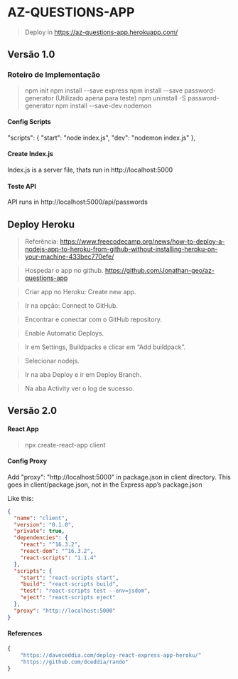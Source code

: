 # AZ-QUESTIONS-APP

> Deploy in https://az-questions-app.herokuapp.com/

## Versão 1.0

### Roteiro de Implementação

> npm init
> npm install --save express
> npm install --save password-generator (Utilizado apena para teste)
> npm uninstall -S password-generator
> npm install --save-dev nodemon

#### Config Scripts

"scripts": {
  "start": "node index.js",
  "dev": "nodemon index.js"
},

#### Create Index.js

Index.js is a server file, thats run in http://localhost:5000

#### Teste API

API runs in http://localhost:5000/api/passwords


## Deploy Heroku
> Referência: https://www.freecodecamp.org/news/how-to-deploy-a-nodejs-app-to-heroku-from-github-without-installing-heroku-on-your-machine-433bec770efe/

> Hospedar o app no github.
https://github.com/Jonathan-geo/az-questions-app

> Criar app no Heroku: Create new app.

> Ir na opção: Connect to GitHub.

> Encontrar e conectar com o GitHub repository.

> Enable Automatic Deploys.

> Ir em  Settings, Buildpacks e clicar em  “Add buildpack”.

> Selecionar nodejs.

> Ir na aba Deploy e ir em Deploy Branch.

> Na aba Activity ver o log de sucesso.







## Versão 2.0

#### React App

> npx create-react-app client

#### Config Proxy

Add "proxy": "http://localhost:5000" in package.json in client directory.
This goes in client/package.json, not in the Express app’s package.json

Like this: 

```json
{
  "name": "client",
  "version": "0.1.0",
  "private": true,
  "dependencies": {
    "react": "^16.3.2",
    "react-dom": "^16.3.2",
    "react-scripts": "1.1.4"
  },
  "scripts": {
    "start": "react-scripts start",
    "build": "react-scripts build",
    "test": "react-scripts test --env=jsdom",
    "eject": "react-scripts eject"
  },
  "proxy": "http://localhost:5000"
}

```





#### References 
```javaScript
{
    "https://daveceddia.com/deploy-react-express-app-heroku/"
    "https://github.com/dceddia/rando"
}
```